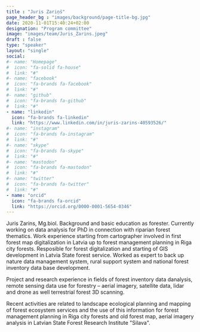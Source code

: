 ```yaml
---
title : "Juris Zariņš"
page_header_bg : "images/background/page-title-bg.jpg"
date: 2020-11-01T15:40:24+02:00
designation: "Program committee"
image: "images/team/Juris_Zarins.jpeg"
draft : false
type: "speaker"
layout: "single"
social:
#- name: "Homepage"
#  icon: "fa-solid fa-house"
#  link: "#"
#- name: "facebook"
#  icon: "fa-brands fa-facebook"
#  link: "#"
#- name: "github"
#  icon: "fa-brands fa-github"
#  link: "#"
- name: "linkedin"
  icon: "fa-brands fa-linkedin"
  link: "https://www.linkedin.com/in/juris-zarins-40593526/"
#- name: "instagram"
#  icon: "fa-brands fa-instagram"
#  link: "#"
#- name: "skype"
#  icon: "fa-brands fa-skype"
#  link: "#"
#- name: "mastodon"
#  icon: "fa-brands fa-mastodon"
#  link: "#"
#- name: "twitter"
#  icon: "fa-brands fa-twitter"
#  link: "#"
- name: "orcid"
  icon: "fa-brands fa-orcid"
  link: "https://orcid.org/0000-0001-5654-0346"
---
```


Juris Zarins, Mg.biol. Background and basic education as forester. Currently
working on data analysis for PhD in connection with riparian forest thematics.
Work experience starting from cartographer involved in first forest map
digitalization in Latvia up to forest management planning in Riga city forests.
Resposible for forest digitalization and starting of GIS development in Latvia
State forest service. Worked as expert to back up nature data management system,
rural support system and national forest inventory data base development.

Project and research experience in fields of forest inventory data danalysis,
remote sensing data use for forestry – aerial imagery, satellite data, lidar
and drone as well terrestrial forest 3D scanning.

Recent activities are related to landscape ecological planning and mapping of
forest ecosystem services and the use of this information for forest management
planning in Riga city forests and old forest map, aerial imagery analysis in
Latvian State Forest Research Institute "Silava".
